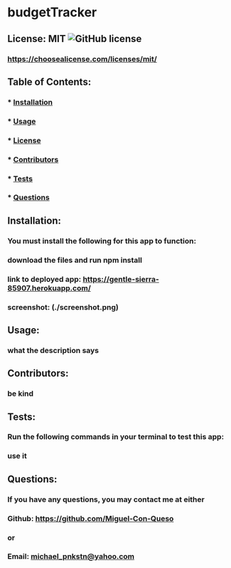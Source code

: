 # budgetTracker

## License: MIT ![GitHub license](https://img.shields.io/github/license/Naereen/StrapDown.js.svg)

### https://choosealicense.com/licenses/mit/

## Table of Contents:

### \* [Installation](#installation)

### \* [Usage](#usage)

### \* [License](#license)

### \* [Contributors](#contributors)

### \* [Tests](#tests)

### \* [Questions](#questions)

## Installation:

### You must install the following for this app to function:

### download the files and run npm install

### link to deployed app: https://gentle-sierra-85907.herokuapp.com/

### screenshot: (./screenshot.png)

## Usage:

### what the description says

## Contributors:

### be kind

## Tests:

### Run the following commands in your terminal to test this app:

### use it

## Questions:

### If you have any questions, you may contact me at either

### Github: https://github.com/Miguel-Con-Queso

### or

### Email: michael_pnkstn@yahoo.com
